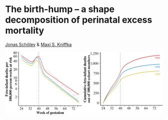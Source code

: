 # The birth-hump – a shape decomposition of perinatal excess mortality

[Jonas Schöley](https://orcid.org/0000-0002-3340-8518) & [Maxi S. Kniffka](https://orcid.org/0000-0001-6603-2724)

![](./ass/cover.png)
